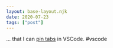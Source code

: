 ```yaml
---
layout: base-layout.njk
date: 2020-07-23
tags: ["post"]
---
```


... that I can [pin tabs](https://code.visualstudio.com/updates/v1_46#_pin-tabs) in VSCode. #vscode
